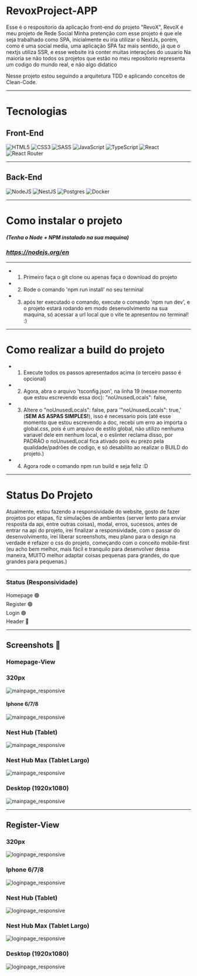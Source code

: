 # RevoxProject-APP

Esse é o respositorio da aplicação front-end do projeto "RevoX", RevoX é meu projeto de Rede Social
Minha pretenção com esse projeto é que ele seja trabalhado como SPA, inicialmente eu iria utilizar o NextJs, porém, como é uma social media, uma aplicação SPA faz mais sentido, já que o nextjs utiliza SSR, e esse website irá conter muitas interações do usuario
Na maioria se não todos os projetos que estão no meu repositorio representa um codigo do mundo real, e não algo didatico

Nesse projeto estou seguindo a arquitetura TDD e aplicando conceitos de Clean-Code.

---

# Tecnologias

## Front-End

![HTML5](https://img.shields.io/badge/html5-%23E34F26.svg?style=for-the-badge&logo=html5&logoColor=white)
![CSS3](https://img.shields.io/badge/css3-%231572B6.svg?style=for-the-badge&logo=css3&logoColor=white)
![SASS](https://img.shields.io/badge/SASS-hotpink.svg?style=for-the-badge&logo=SASS&logoColor=white)
![JavaScript](https://img.shields.io/badge/javascript-%23323330.svg?style=for-the-badge&logo=javascript&logoColor=%23F7DF1E)
![TypeScript](https://img.shields.io/badge/typescript-%23007ACC.svg?style=for-the-badge&logo=typescript&logoColor=white)
![React](https://img.shields.io/badge/react-%2320232a.svg?style=for-the-badge&logo=react&logoColor=%2361DAFB)
![React Router](https://img.shields.io/badge/React_Router-CA4245?style=for-the-badge&logo=react-router&logoColor=white)

---

## Back-End

![NodeJS](https://img.shields.io/badge/node.js-6DA55F?style=for-the-badge&logo=node.js&logoColor=white)
![NestJS](https://img.shields.io/badge/nestjs-%23E0234E.svg?style=for-the-badge&logo=nestjs&logoColor=white)
![Postgres](https://img.shields.io/badge/postgres-%23316192.svg?style=for-the-badge&logo=postgresql&logoColor=white)
![Docker](https://img.shields.io/badge/docker-%230db7ed.svg?style=for-the-badge&logo=docker&logoColor=white)

---

# Como instalar o projeto

#### **_(Tenha o Node + NPM instalado na sua maquina)_**

### ***https://nodejs.org/en***

---

- 1. Primeiro faça o git clone ou apenas faça o download do projeto
- 2. Rode o comando 'npm run install' no seu terminal
- 3.  após ter executado o comando, execute o comando 'npm run dev', e o projeto estará rodando em modo desenvolvimento na sua maquina, só acessar a url local que o vite te apresentou no terminal! :)

---

# Como realizar a build do projeto

- 1. Execute todos os passos apresentados acima (o terceiro passo é opcional)
- 2. Agora, abra o arquivo 'tsconfig.json', na linha 19 (nesse momento que estou escrevendo essa doc): "noUnusedLocals": false,
- 3. Altere o "noUnusedLocals": false, para '"noUnusedLocals": true,' (**SEM AS ASPAS SIMPLES!**), isso é necessario pois (até esse momento que estou escrevendo a doc, recebi um erro ao importa o global.css, pois é um arquivo de estilo global, não utilizo nenhuma variavel dele em nenhum local, e o eslinter reclama disso, por PADRÃO o noUnusedLocal fica ativado pois eu prezo pela qualidade/padrões de codigo, e só desabilito ao realizar o BUILD do projeto.)
- 4. Agora rode o comando npm run build e seja feliz :D

---

# Status Do Projeto

Atualmente, estou fazendo a responsividade do website, gosto de fazer projetos por etapas, fiz simulações de ambientes (server lento para enviar resposta da api, entre outras coisas), modal, erros, sucessos, antes de entrar na api do projeto, irei finalizar a responsividade, com o passar do desenvolvimento, irei liberar screenshots, meu plano para o design na verdade é refazer o css do projeto, começando com o conceito mobile-first (eu acho bem melhor, mais fácil e tranquilo para desenvolver dessa maneira, MUITO melhor adaptar coisas pequenas para grandes, do que grandes para pequenas.)

---

### Status (Responsividade)

Homepage 🟢 <br>
Register 🟢 <br>
Login 🟢 <br>
Header 🔴 <br>

---

## Screenshots 📸

### Homepage-View

### 320px

![mainpage_responsive](screenshots/screenshot_01.png?raw=true "Main Page Responsiviness")

#### Iphone 6/7/8

![mainpage_responsive](screenshots/mainpage_iphone_789.png?raw=true "Main Page Responsiviness In Iphone 6/7/8")

### Nest Hub (Tablet)

![mainpage_responsive](screenshots/mainpage_nest_hub.png?raw=true "Main Page Responsiviness In Nest Hub (Tablet)")

### Nest Hub Max (Tablet Largo)

![mainpage_responsive](screenshots/mainpage_nest_hub_max.png?raw=true "Main Page Responsiviness In Nest Hub (Tablet/Desktop)")

### Desktop (1920x1080)

![mainpage_responsive](screenshots/mainpage_desktop.png?raw=true "Main Page Responsiviness In Desktop (Desktop)")

---

## Register-View

### 320px

![loginpage_responsive](screenshots/login_page_320px.png?raw=true "Login Page Responsiviness In Iphone 6/7/8")

### Iphone 6/7/8

![loginpage_responsive](screenshots/login_page_iphone678.png?raw=true "Login Page Responsiviness In Iphone 6/7/8")

### Nest Hub (Tablet)

![loginpage_responsive](screenshots/login_page_nest_hub.png?raw=true "Login Page Responsiviness In Nest Hub (Tablet)")

### Nest Hub Max (Tablet Largo)

![loginpage_responsive](screenshots/login_page_nest_hub_max.png?raw=true "Login Page Responsiviness In Nest Hub Max (Large Tablet)")

### Desktop (1920x1080)

![loginpage_responsive](screenshots/login_page_desktop.png?raw=true "Login Page Responsiviness In Nest Hub Max (Large Tablet)")
